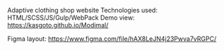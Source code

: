 Adaptive clothing shop website
Technologies used: HTML/SCSS/JS/Gulp/WebPack
Demo view: https://kasgoto.github.io/Modimal/

Figma layout: https://www.figma.com/file/hAX8LeJN4j23Pwva7vRGPC/
